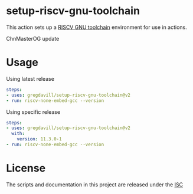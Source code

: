 # setup-riscv-gnu-toolchain

This action sets up a [RISCV GNU toolchain](https://github.com/xpack-dev-tools/riscv-none-elf-gcc-xpack) environment for use in actions.

ChnMasterOG update

# Usage

Using latest release
```yaml
steps:
- uses: gregdavill/setup-riscv-gnu-toolchain@v2
- run: riscv-none-embed-gcc --version
```

Using specific release
```yaml
steps:
- uses: gregdavill/setup-riscv-gnu-toolchain@v2
  with:
    version: 11.3.0-1
- run: riscv-none-embed-gcc --version
```

# License

The scripts and documentation in this project are released under the [ISC](COPYING)
